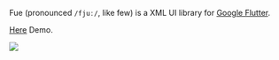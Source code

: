 
Fue (pronounced `/fjuː/`, like few) is a XML UI library for [Google Flutter](https://flutter.io).

[Here](https://github.com/naeil/fue-demo) Demo.

<img src=https://user-images.githubusercontent.com/24704963/43996697-267e852c-9e03-11e8-8373-639fad649eb9.gif>
